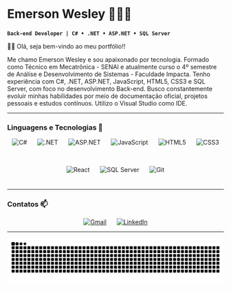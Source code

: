 # Emerson Wesley 👨🏻‍💻

**`Back-end Developer | C# • .NET • ASP.NET • SQL Server`**

👋🏻 Olá, seja bem-vindo ao meu portfólio!!

Me chamo Emerson Wesley e sou apaixonado por tecnologia. Formado como Técnico em Mecatrônica - SENAI e atualmente curso o 4º semestre de Análise e Desenvolvimento de Sistemas - Faculdade Impacta.
Tenho experiência com C#, .NET, ASP.NET, JavaScript, HTML5, CSS3 e SQL Server, com foco no desenvolvimento Back-end. Busco constantemente evoluir minhas habilidades por meio de documentação oficial,
projetos pessoais e estudos contínuos. Utilizo o Visual Studio como IDE.

---

### Linguagens e Tecnologias 🤖 
<div style="display: flex; flex-wrap: wrap; justify-content: center; gap: 24px; margin-top: 16px;">
  <img src="https://cdn.jsdelivr.net/gh/devicons/devicon/icons/csharp/csharp-original.svg" height="40" alt="C#" title="C#" />
  <img src="https://cdn.jsdelivr.net/gh/devicons/devicon/icons/dot-net/dot-net-original.svg" height="40" alt=".NET" title=".NET" />
  <img src="https://cdn.jsdelivr.net/gh/devicons/devicon/icons/dot-net/dot-net-original.svg" height="40" alt="ASP.NET" title="ASP.NET" />
  <img src="https://cdn.jsdelivr.net/gh/devicons/devicon/icons/javascript/javascript-original.svg" height="40" alt="JavaScript" title="JavaScript" />
  <img src="https://cdn.jsdelivr.net/gh/devicons/devicon/icons/html5/html5-original.svg" height="40" alt="HTML5" title="HTML5" />
  <img src="https://cdn.jsdelivr.net/gh/devicons/devicon/icons/css3/css3-original.svg" height="40" alt="CSS3" title="CSS3" />
  <img src="https://cdn.jsdelivr.net/gh/devicons/devicon/icons/react/react-original.svg" height="40" alt="React" title="React" />
  <img src="https://cdn.jsdelivr.net/gh/devicons/devicon/icons/microsoftsqlserver/microsoftsqlserver-original.svg" height="40" alt="SQL Server" title="SQL Server" />
  <img src="https://cdn.jsdelivr.net/gh/devicons/devicon/icons/git/git-original.svg" height="40" alt="Git" title="Git" />
</div>

---

<div> 
  
  ### Contatos 📫
<div style="display: flex; gap: 24px; align-items: center; justify-content: center; margin-top: 16px;">
  <a href="emerson.sp400@gmail.com" target="_blank" title="Gmail">
    <img src="https://www.svgrepo.com/show/303161/gmail-icon-logo.svg" height="40" alt="Gmail" />
  </a>
  <a href="https://www.linkedin.com/in/emersonw-lima/" target="_blank" title="LinkedIn">
    <img src="https://cdn.jsdelivr.net/gh/devicons/devicon/icons/linkedin/linkedin-original.svg" height="40" alt="LinkedIn" />
  </a>
</div>

---

<img src="https://raw.githubusercontent.com/emersonwlm/emersonwlm/output/snake.svg" alt="Snake animation" />
